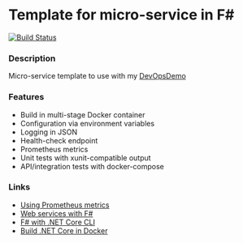 # Template for micro-service in F# #
[![Build Status](https://dev.azure.com/butzist/DevOpsDemo/_apis/build/status/DevOpsDemoTF.DevOpsDemo-template-FSharp?branchName=master)](https://dev.azure.com/butzist/DevOpsDemo/_build/latest?definitionId=4&branchName=master)

### Description ###
Micro-service template to use with my [DevOpsDemo](https://github.com/DevOpsDemoTF/DevOpsDemo)

### Features ###
* Build in multi-stage Docker container
* Configuration via environment variables
* Logging in JSON
* Health-check endpoint
* Prometheus metrics
* Unit tests with xunit-compatible output
* API/integration tests with docker-compose

### Links ###
* [Using Prometheus metrics](https://github.com/prometheus-net/prometheus-net#counters)
* [Web services with F#](https://devblogs.microsoft.com/dotnet/build-a-web-service-with-f-and-net-core-2-0/)
* [F# with .NET Core CLI](https://docs.microsoft.com/en-us/dotnet/fsharp/get-started/get-started-command-line)
* [Build .NET Core in Docker](https://github.com/dotnet/dotnet-docker/blob/master/samples/dotnetapp/README.md)
